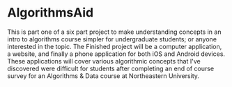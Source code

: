 # AlgorithmsAid
This is part one of a six part project to make understanding concepts in an intro to algorithms course simpler for undergraduate students; or anyone interested in the topic. The Finished project will be a computer application,
a website, and finally a phone application for both iOS and Android devices. These applications will cover various
algorithmic concepts that I've discovered were difficult for students after completing an end of course survey for an Algorithms & Data course at Northeastern University.

